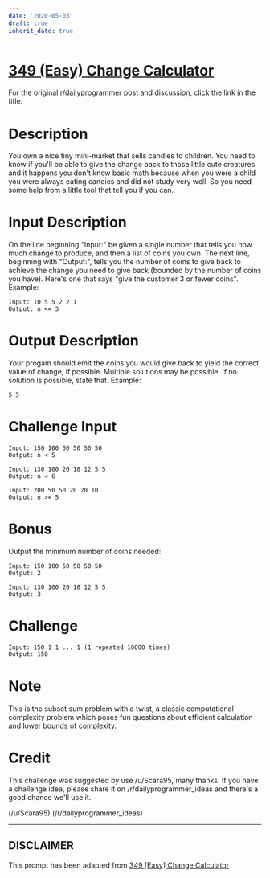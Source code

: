 ```yaml
---
date: '2020-05-03'
draft: true
inherit_date: true
---
```


# [349 (Easy) Change Calculator](https://www.reddit.com/r/dailyprogrammer/comments/7ttiq5/20180129_challenge_349_easy_change_calculator/)

For the original [r/dailyprogrammer](https://www.reddit.com/r/dailyprogrammer/) post and discussion, click the link in the title.

# Description
You own a nice tiny mini-market that sells candies to children. You need to know if you'll be able to give the change back to those little cute creatures and it happens you don't know basic math because when you were a child you were always eating candies and did not study very well. So you need some help from a little tool that tell you if you can.

# Input Description
On the line beginning "Input:" be given a single number that tells you how much change to produce, and then a list of coins you own. The next line, beginning with "Output:", tells you the number of coins to give back to achieve the change you need to give back (bounded by the number of coins you have). Here's one that says "give the customer 3 or fewer coins". Example:


```
Input: 10 5 5 2 2 1
Output: n <= 3
```
# Output Description
Your progam should emit the coins you would give back to yield the correct value of change, if possible. Multiple solutions may be possible. If no solution is possible, state that. Example:


```
5 5
```
# Challenge Input

```
Input: 150 100 50 50 50 50 
Output: n < 5

Input: 130 100 20 18 12 5 5 
Output: n < 6

Input: 200 50 50 20 20 10 
Output: n >= 5
```
# Bonus
Output the minimum number of coins needed:


```
Input: 150 100 50 50 50 50 
Output: 2

Input: 130 100 20 18 12 5 5 
Output: 3
```
# Challenge

```
Input: 150 1 1 ... 1 (1 repeated 10000 times) 
Output: 150
```
# Note
This is the subset sum problem with a twist, a classic computational complexity problem which poses fun questions about efficient calculation and lower bounds of complexity.

# Credit
This challenge was suggested by use /u/Scara95, many thanks. If you have a challenge idea, please share it on /r/dailyprogrammer_ideas and there's a good chance we'll use it.

(/u/Scara95)
(/r/dailyprogrammer_ideas)

----
## **DISCLAIMER**
This prompt has been adapted from [349 [Easy] Change Calculator](https://www.reddit.com/r/dailyprogrammer/comments/7ttiq5/20180129_challenge_349_easy_change_calculator/
)
